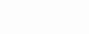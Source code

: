 # gym_side

<!DOCTYPE html>
<html lang="en">

<head>
    <meta charset="UTF-8">
    <meta name="viewport" content="width=device-width, initial-scale=1.0">
    <title>saksham_gym</title>
    <style>
        /* style on whole body */
        body {
            color: white;
            margin: 0px;
            padding: 0px;
            
            font-family: 'Rubik', sans-serif;
            
             background: url('img/gym5.jpg')no-repeat center center/cover; 
            
        }

  /* create a NAVIGATION BAR */
        .left {
            display: inline-block;
            /* border: 2px solid rgb(31, 206, 55); */
            position: absolute;
            left: 9px;
            top: 13px;

        }

        .left img {
            width: 110px;
            height: 49px;
            border-radius: 25px;
            /* filter: invert(-98%); */
            filter: invert(-98);
        }

        .mid {
     
            display: block;
            width: 32%;
            margin: -13px auto;
            padding: -10px 24px;
            border: 4px solid rgb(66, 65, 66);
            border-radius: 8px;
        }

        .right {
            position: absolute;
            right: 1px;
            top: 1px;
            /* border: 2px solid rgb(22, 21, 21); */
            border-radius: 6px;

        }

        .navbar {
            display: inline-block
        }

        .navbar li {
            color: powderblue;
            display: inline-block;
            font-size: 22px;
            background-color: rgb(66, 65, 66);
        }

        .navbar li a {
            color: white;
            text-decoration: none;
            padding: 28px 8px;

        }
     /* style on navigation bar ,when we click on */
        .navbar li a:hover,
        .navbar li a.active {
            /* color: white; */
            color: cornsilk;
            text-decoration: underline;
        
        }

        .left div {
            text-align: center;
        }

        .bts {
            margin: 0px 9px;
            background-color: rgb(78, 74, 74);
            color: cornsilk;
            padding: 2px 22px;
            border-radius: 10px;
            cursor: pointer;
            background: url('img/gym5.jpg');
        }

        .bts:hover {
            color: blueviolet;
        }

        .container {
            border: 2px solid #f8f8f8;
            width: 33%;
            margin: 98px 99px;
            padding: 94px 15px;
            border-radius: 16px;
        }

        .fromgroup input {
            text-align: center;
            width: 33%;
            color: whitesmoke;
            margin: 1px 123px;
            padding: 1px 34px;
            border: 1px solid black;
            border-radius: 8px;
            background: url('img/gym5.jpg');
        }

        .container h1 {
            text-align: center;
            font-family: 'Rubik', sans-serif;

            background-color: silver;

        }


  /* styling on button */
        .container button {
            display: block;

            text-align: center;
            width: 47%;
            color: whitesmoke;
            margin: 1px 123px;
            padding: 1px 34px;
            border: 1px solid black;
            border-radius: 8px;
        }
        }
    </style>
</head>

<body>
 
    <header class="header">
        <!-- left part of my gym -->
        <div class="left">
            <img src="img/gym2.jpg" alt="erroe">
            <div>saksham</div>


        </div>
        <!-- mid(NAVIGATION) part of my gym -->
        <div class="mid">

            <ul class="navbar">

                <li><a href="#">home</a></li>
                <li><a href="#">warking</a></li>
                <li><a href="#">gym_center</a></li>
                <li><a href="#">contact</a></li>
            </ul>
        </div>
        <!-- seraching box in right part -->
        <div class="right">

            <button class="bts">cell_us_now</button><button class="bts">email_us_now</button>
        </div>
    </header>
    <div class="container">
        <h1>join best gym in india</h1>
        <form action="noactionphp" class="formin">
            <div class="fromgroup">
                <input type="enter the name" class="text" placeholder="ENTER THE NAME">
            </div>
            <div class="fromgroup">
                <input type="enter the name" class="text" placeholder="ENTER THE P.no">
            </div>
            <div class="fromgroup">
                <input type="enter the name" class="text" placeholder="ENTER THE ADDRESS">
            </div>
            <button class="bts">submit</button>
        </form>
    </div>
</body>

</html>
